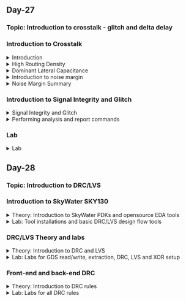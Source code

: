 ## Day-27

### Topic: Introduction to crosstalk - glitch and delta delay

### Introduction to Crosstalk
<details>
  <summary>Introduction</summary>
  
### Introduction to crosstalk
  
**What happens when we go through a chip design cycle?**

* When we go through a design, there are three things that we try to achieve on a chip.
  + Power: focusing on the lowest power consumption.
  + Performance: focusing on the performance, process and speed of the device.
  + Area: preferable a smaller device

### What will be covered?
  
* Reasons for crosstalk
* Introduction to noise margin
* Crosstalk glitch example
* Factors affecting glitch height
* AC noise margin
* Timing window concepts
* Impact of crosstalk on setup and hold timing
* Techniques to reduce crosstalk
* Power supply noise
  
  
</details>


<details>
  <summary>High Routing Density</summary>
  
### Crosstalk Noise Reasons and Definition
  
**High routing density and large number of standard cells**
  
* 0.25 um and 0.1 um are the channel/gate length.

* Looking through 0.25 um and above process, there are quite some spaces and routes between each other.
  
* Quick way to reduce the size of the MOSFET is to reduce the channel length. When we reduce the channel length, the overall size of the MOSFET shrinks the overall size of the combinational logic, resulting the cell inside shrinks too. That way, we achieved a smaller size of the MOSFET.
  
* If smaller size has been achieved, resulting the cells inside shrank, the complete circuit accomodates in a smaller area. Therefore, we can have multiple instances of the circuits or similar kind of circuits which are getting made to get back into the area.
  
* For example, the circuit is used for sending and receiving messages. The circuit could have just instantiated in nine times. Some section can be sending and receiving messages, another section can be sending and receiving calls, some can be processing, some can reading other applications and so on. 
  
* As we can see, before reducing the MOSFET size, we only have one or two applications running in the same area, but after reducing the size, now we have nine applications running in the same area of the chip.
  
* However, there is issue in interference when we reduce the size. Basically, referring to 0.1 um and below process in the figure below, there is some amount of interference in their functioning that is happening between the two nets/wires that is being placed very close to each other when we reduce the size. This is the major reason in crosstalk.
  
* Initially, there are 20 number of standard cells. After reducing the size, the number of standard cell has increased 9 times where the standard cell has to be connected to each other and as a result of that, the number of routes has increased and the routing has becomes very close to each other. 
  
* Hence, we will started to see some failures in the design, where there was some functionality failure is happening which we can called it as crosstalk.
  
*Source: the figure was taken from lecture video in udemy course (https://www.udemy.com/course/vlsi-academy-crosstalk/learn/lecture/1614424#overview)*
  
![image](https://user-images.githubusercontent.com/118953917/219541836-b80e0fa7-52ce-45a3-898b-161ecf48c703.png)

</details>

<details>
  <summary>Dominant Lateral Capacitance</summary>
  
### Crosstalk Noise Reasons and Definition
  
**Increase in number of metal layers resulting in increase in lateral capacitance**
  
* Basically, there are 2 kinds of capacitance.
  + Interlayer capacitance: capacitors that is placed between 2 consecutive different layers.
  + Lateral capacitance: capacitors that is placed between 2 wires at the same level and metal layer.
  
* The second reason of increasing the crosstalk noise is increase in the lateral capacitance because it is increasing the metal layer.

![image](https://user-images.githubusercontent.com/118953917/219543759-59aad67d-c6f8-4d67-86ee-1182b9c4804c.png)
  
**Why increasing lateral capacitance making metal layer increasing too?**
  
* Breaking into several metal layers helps in reducing the resistance where the higher the area, resulting in lower resistance. That's why we are having a wider metal layer.
  
* The overlap area between metal 1 and metal 2 as shown in the figure below, is pretty huge, that leads into an increase of lower capacitance. That's why 0.25 um and above process, we say that the interlayer capacitance was dominant. 
  
![image](https://user-images.githubusercontent.com/118953917/219565374-c89b697d-bab2-4759-a627-b5930a383fb4.png)

* As we reduced the size of the MOSFET, it will increase the number of standard cells, resulting in increasing the number of connections. So, each cell needs to be connected to its edges of the standard cells, making the connection increased. As a result, the number of routes also got increased.
  
* Since the routes are very close to each other and it is difficult to accommodate the area of the MOSFET, we reduce the widthe of the metal. However, even when we reduce the width of the metal, the demand of routes of the area is too huge. Therefore, reducing it only won't help.
  
* So, we need to do the connections in different way (i.e. referring to the figure below) which is making the signal travelling in a straight line (only travelling across metal 1) without transferring the signal to metal 3 first.  This is happened because of the limited amount of resources/routing resources available in the area. In this case, the amount of area is very compact and we need to accommodate it where we have to connect signals at any cost.
  
![image](https://user-images.githubusercontent.com/118953917/219569277-28781416-165c-4714-bc6d-c17db5d329e4.png)

* Things that have been observed:
  + The width of the metal has reduced
  + The number of metal layers have increased
  
* Referring to the figure bwlow, now the issue regarding overlapping 2 consecutive area has been solved, but now we have issue in overlapping between 2 side walls of the metal layer at the RHS of the figure. So, there is a huge overlap area between these 2 side walls and that's the reason we see lateral capacitance dominant and the biggest disadvantage we find with the lateral capacitance is that they present all the same layer.
  
* Looking through the RHS of the image below, if they are present on the same layer and the signal which is passing through the left side net will immediately being coupled to the other right side net because they're very close to each other. So, any switching activity happening between the same layer will immediately affect the whole process.
  
![image](https://user-images.githubusercontent.com/118953917/219570032-d95aae1c-0f77-487d-83da-dc47820dd052.png)

</details>

<details>
  <summary>Introduction to noise margin</summary>
  
### Crosstalk Noise Reasons and Definition
  
**Lower supply voltage leading to lesser noise margin**
  
* In a basic inverter functioning, if we provide low-level input into an inverter, we will get high-level output and vice versa.
  
* Converting the concept into a graphical method, when Vin = low, Vout = high. whereas, when Vin = high, Vout = low.
  
* The behaviour of an inverter happens when the half of the voltage (Vdd/2), we will see the behavior of switch is happening.
  
* When the input is zero, the output is VDD. Then, we move the input from zero and keep increasing the input towards VDD. As gradually we increase the input voltage, the output voltage will start to decrease. And finally, the output voltage will be completely zero.
  
![image](https://user-images.githubusercontent.com/118953917/219574459-115da6cc-ce09-4f19-8e6f-49b9d4a869c5.png)

* The area of the slope (the difference of the output the input) ideally should be infinite.

![image](https://user-images.githubusercontent.com/118953917/219575275-2612b810-8dbf-46af-b571-a1ceffc52874.png)
  
* Practically, the curve won't be as smooth as in ideally. It might have some slopes since it has some delays due to capacitances and resistances while travelling from VDD to zero voltage. However, it won't be exactly achieve zero voltage due to practical scenarios of nmos and pmos, but for sure it will be somewhere around zero. 
  
* Input low voltage (VIL): the input voltage is from zero to some particular value (VIL), as well as maximum input voltage that will be recognised as a low input logic level.
  
* Output high voltage (VOH): the output voltage is from zero to some particular value (VOH), as well as nominal voltage corresponding to a high logic state.
  
* Input high voltage (VIH): any voltage at the input level which lies above VIH and VDD, the output is expected to be low/VOL.

* Output low voltage (VOL): the output at VIH.

![image](https://user-images.githubusercontent.com/118953917/219579883-a91f6c08-72de-45c6-bbfc-483c7ff29838.png)
  
</details>

<details>
  <summary>Noise Margin Summary</summary>
  
### Noise margin summary
  
* Anything that lies between VOL and VIL will be considered as logic 0.
  
* Any voltage that lies between VIL and VIH will be considered as undefined region.
  
* Undefined region -> the logic can either moved from logic 1 to logic 0 or from the interception point of (b) to logic 0. Undefined region is a danger case.
  
* Whenever the voltage lies between VIH and VOH, it will always being treated as 1V or logic 1.
  
* Therefore, we have to ensure that the voltage didn't enter in undefined region since it cannot be identified whether the voltage might be in logic 1 or not.
  
* That is the problem when we are having a large physical distance from the main power supply to the circuit.
  
* Noise margin defines the input voltage range and the output voltage. Basically it varies the input voltage.
  --> **Noise margin**: Any voltage in between the range of VOH and VIH will be detected as logic 1. It should be put under the inputs/outputs of the circuit.

* Any voltage level in NML range will be detected as logic 0.

* Noise could be easily eliminated or can be ignored at this margin.
  
*Source: Udemy learning website*
  
![image](https://user-images.githubusercontent.com/118953917/219953157-00f6b3c5-2728-4346-8112-c546254744ca.png)  
![image](https://user-images.githubusercontent.com/118953917/219952384-7bce91e1-b507-41d1-8706-82f6d5ea487c.png)
    
* Lower Supply Voltage leading to lesser noise margin.

* When the supply voltage is reduced, the noise margin will also be reduced.

* For example, referring to the figure below, anything below 200 mV on the LHS margin will be considered as low margin while on the RHS, the noise margin will be below 100 mV.
  
![image](https://user-images.githubusercontent.com/118953917/219953486-88c0dbd4-6321-4b8c-85f9-2f88e0b85201.png)

</details> 

### Introduction to Signal Integrity and Glitch
<details>
  <summary>Signal Integrity and Glitch</summary>
  
### Signal Integrity and Crosstalk
  
* Signal Integrity and Crosstalk are the Quality checks of the clock routes.
  
* **Signal integrity**: the ability of an electrical signal to carry information reliably and resist the effects of high-frequency electromagnetic interference from nearby signals.
  
* **Crosstalk**: the undesirable electrical interaction between two or more physically adjacent nets due to capacitive cross-coupling. It is a type of noise signal that corrupts the actual signal while transmission through the communication medium.
  
**Aggressor and Victim Nets**
  
* A net that receives undesirable cross-coupling effects from a nearby net is called a victim net.
  
* A net that causes these effects in a victim net is called an aggressor net.
  
### Crosstalk-Glitch
  
* When one net is switching, and another net is constant then switching signal may cause spikes on other net because of which coupling capacitance (Cc) occurs between two nets, this is called as crosstalk noise.
  
* Types of Glitches --> Rise, Fall, Overshoot, Undershoot
  
![image](https://user-images.githubusercontent.com/118953917/220038938-9c354627-8e3e-454a-8ee6-e855a5eaf6da.png)
  
</details>

<details>
  <summary>Performing analysis and report commands</summary>

### Performing Crosstalk Delay Analysis
  
* Enable PrimeTime SI --> ```set_app_varsi_enable_analysistrue```
  
* Back-annotate the design with cross-coupling capacitance information in a SPEF or GPD file --> ```read_parasitics-keep_capacitive_couplingfile_name.spf```

### Using check_timing
  
> Types to check specific to crosstalk analysis
```
no_driving_cell
ideal_clocks
partial_input_delay
unexpandable_clocks
```
  
### Timing reports
  
```
report_timing
-crosstalk_delta
report_si_bottleneck
report_delay_calculation –crosstalk
report_si_double_switching
report_noise
report_timing -transition_time-crosstalk_delta \ -input_pins-significant_digits 4   (Viewing the Crosstalk Analysis Report)
```
  
### Bottleneck Reports
  
```
report_si_bottleneck
report_bottleneck
delta_delay
delta_delay_ratio
total_victim_delay_bump
delay_bump_per_aggressor
  
report_si_bottleneck-cost_typedelta_delay\-slack_lesser_than 2.0    (To get a list of all the victim nets with a delay violation or within 2.0 time units of a violation, listed in order of delta delay)

report_delay_calculation –crosstalk
size_cell
set_coupling_separation
-include_clock_nets
minimum_active_aggressor

report_si_bottleneck-cost_type delta_delay \ -minimum_active_aggressors 3   (bottleneck command reports nets where three or more active aggressors are affecting the net)
```
  
### Crosstalk Net Delay Calculation
  
```
report_delay_calculation-crosstalk \ -from [get_pinsg1/Z] -to [get_pins g2/A]
```
  
### Reporting Crosstalk Settings
  
> To check crosstalk settings
```
report_si_delay_analysis
report_si_noise_analysis
report_si_aggressor_exclusion
```
  
</details>

### Lab
<details>
  <summary>Lab</summary>
  
### Lab
  
> In icc2_shell
```
source /nfs/png/disks/png_mip_gen6p9ddr_0032/nazahah/lab/d20/files2/top.tcl
update_timing
write_parasitics -format spef -output vsdbabysoc_spef
```
  
![image](https://user-images.githubusercontent.com/118953917/220655729-977b5f00-e99e-4400-9bba-8d60e4851ac5.png)
  
```
gzip -d /nfs/png/disks/png_mip_gen6p9ddr_0032/nazahah/lab/d20/shell/write_data_dir/vsdbabysoc/vsdbabysoc.pt.v.gz
cp /nfs/png/disks/png_mip_gen6p9ddr_0032/nazahah/lab/d20/shell/write_data_dir/vsdbabysoc/vsdbabysoc.pt.v /nfs/png/disks/png_mip_gen6p9ddr_0032/nazahah/lab/d20/files2/
```
  
> In pt_shell
```
set target_library "/nfs/png/disks/png_mip_gen6p9ddr_0032/nazahah/lab/d20/files2/avsddac.db /nfs/png/disks/png_mip_gen6p9ddr_0032/nazahah/lab/d20/files2/avsdpll.db /nfs/png/disks/png_mip_gen6p9ddr_0032/nazahah/lab/d20/files2/sky130_fd_sc_hd__tt_025C_1v80.db"
set link_library [list /nfs/png/disks/png_mip_gen6p9ddr_0032/nazahah/lab/d20/files2/avsddac.db /nfs/png/disks/png_mip_gen6p9ddr_0032/nazahah/lab/d20/files2/avsdpll.db /nfs/png/disks/png_mip_gen6p9ddr_0032/nazahah/lab/d20/files2/sky130_fd_sc_hd__tt_025C_1v80.db]
read_verilog /nfs/png/disks/png_mip_gen6p9ddr_0032/nazahah/lab/d20/files2/vsdbabysoc.pt.v
link_design
current_design
```
  
![image](https://user-images.githubusercontent.com/118953917/220685160-8786848f-2343-4df4-9be1-1fcd8b5c8c47.png)
  
```
read_sdc /nfs/png/disks/png_mip_gen6p9ddr_0032/nazahah/lab/d20/files2/func1.sdc
set_app_var si_enable_analysis true
read_parasitics -keep_capacitive_coupling /nfs/png/disks/png_mip_gen6p9ddr_0032/nazahah/lab/d20/files2/vsdbabysoc_spef.temp1_25.spef
```
  
![image](https://user-images.githubusercontent.com/118953917/221361164-8254d2a7-3500-4b58-81cf-e53d3ac7121c.png)

```
check_timing
```
  
![image](https://user-images.githubusercontent.com/118953917/221361327-bc2f7e6d-18dc-4ef7-9ae9-5ec08c886360.png)

```
report_si_bottleneck              (Report of the nets that have the largest crosstalk effects)
report_bottleneck                 (Report of multiple min/max delay violation)
report_si_delay_analysis
report_si_aggressor_exclusion
report_si_noise_analysis
```
  
![image](https://user-images.githubusercontent.com/118953917/221361846-fb1eb9b4-a7fb-48e2-b102-aedad84a753f.png)
![image](https://user-images.githubusercontent.com/118953917/221361902-76fd9833-8b53-40a4-910b-0114168c59f4.png)
 
</details>

## Day-28

### Topic: Introduction to DRC/LVS 

### Introduction to SkyWater SKY130
<details>
  <summary>Theory: Introduction to SkyWater PDKs and opensource EDA tools</summary>
  
### Introduction to Skywater PDK
  
* SkyWater Open Source PDK is a joint project between Google and SkyWater Technology Foundry, where it provides a fully open source Process Design Kit (PDK), and its related resources.
  
* SkyWater open PDK public repository contains:
  + Documentation: https://skywater-pdk.readthedocs.io/en/main/
  + PDK Library and files: https://github.com/google/skywater-pdk
  + Community: https://invite.skywater.tools/
  
![image](https://user-images.githubusercontent.com/118953917/220237707-8bafcbff-c95a-456b-9fd4-7e666c1b034c.png)

* "130" in SKY130 stands for the feature size, which is the length of smallest transistor that can be manufactured in the process.
  
### Open-Source EDA Tools
  
* Open_PDKs is a Makefile based installer that takes files from the SkyWater PDKs and reformats them for a number of open source EDA tools.
  
* Tools that is supported by open_pdks:
  1. Magic
  2. Klayout
  3. Openlane
  4. Xschem
  5. Netgen
  6. Ngspice
  7. IVerilog
  8. qflow
  9. IRSIM
  10. xcircuit
  
* The libraries supported by open_pdks are:
  1. Digital standard cells i.e. sky130_fd_sc_hd
  2. Primitive devices/analog i.e. sky130_fd_pr
  3. I/O cells i.e. sky130_fd_io
  4. 3rd party libraries i.e. sky130_ml_xx_hd
  
* Open_PDKs uses a common installed file system structure, where SkyWater PDKs are under ```/usr/share/pdk/sky130A/``` directory.
  
* There are 2 subdirectories under the main SKY130 PDK's directory.
  + ```libs.tech```
  + ```libs.ref```
  
* ```libs.tech``` --> containing all subdirectories for the open source tool setup.
  
* ```libs.ref``` --> containing the reference libraries in various formats.
  
* ```project_root/``` --> project directory that is containing subdirectories for each tool or flow needed.
  
### Physical Verification and Design Flow
  
* Physical verification is perfomed to check whether we have a mask layout that matches what we think the circuit should be.
  
* There are 2 major steps in physical verification.
  + **Design Rule Checking (DRC)** --> to ensure that the layout matches all the rules provided by the foundy for the specific process.
  + **Layout Vs. Schematic (LVS)** --> to ensure that the layout netlist matches the schematic netlist.
 
</details>

<details>
  <summary>Lab: Tool installations and basic DRC/LVS design flow tools</summary>
  
### Opensource EDA Tools: Check Tool Installations
  
**Magic**
  
* Command ```magic``` in the command prompt to invoke magic interface. 
  
* A layout window and a console window that is used to run commands for layout and actions will be popped out.
  
* Tcl interpreter can be invoked in the terminal instead of seperate console window by using the option ```magic -noconsole```.
  
* Magic can also be run without graphics layout window using the option ```magic -dnull - noconsole```, and should be called as such when running from a script. 
  
* Command ```magic -dnull -noconsole filename.tcl``` is used to run magic in batch mode.
  
**Netgen**
  
* Command ```netgen``` in the terminal to invoke Netgen. It is completely command driven and has no graphics interface. The console window is a stock tcl interpreter as in Magic.
  
* Tcl interpreter can be invoked in the terminal instead of seperate console window by using the option ```netgen -noconsole```.
  
* Command ```netgen -batch source filename.tcl``` is used to run Netgen in batch mode.
  
* Netgen provides GUI window written in python that can be accessed using ```usr/local/lib/netgen/pyhton/lvs_manager.py```, though this interface hides many useful options that cannot be accessed with just this window itself.
  
**Xschem**
  
* Command ```xschem``` in the terminal to invoke Xschem. This should bring up a schematics window.
  
* Xschem has no seperate console window and uses native command line terminal for tcl commands, unlike Netgen and Magic.
  
* Command ```xschem --tcl filename.tcl -q``` is used to run Xschem in batch mode.
  
**Ngspice**
  
* Command ```ngspice``` in the terminal to invoke Ngspice in Linux.
  
* Ngspice has its own prompt and runs its own set of interpreter commands that aren't based on tcl. 
  
* Command ```ngspice -b``` is used to run Ngspice in batch mode.
  
### Creating Sky130 Device Layout In Magic
  
```
cd /home/nur.nazahah.mohd.amri/Desktop
mkdir inverter
cd inverter
mkdir xschem
mkdir mag
mkdir netgen
```
  
![image](https://user-images.githubusercontent.com/118953917/220499836-65254833-457d-4234-b894-340f8013d663.png)
  
```
cd xschem
ln -s /usr/share/pdk/sky130A/libs.tech/xschem/xschemrc
ln -s ln -s /usr/share/pdk/sky130A/libs.tech/ngspice/spinit .spiceinit
cd ../mag/
ln -s /usr/share/pdk/sky130A/libs.tech/magic/sky130A.magicrc .magicrc
cd ../netgen/
ln -s /usr/share/pdk/sky130A/libs.tech/netgen/sky130A_setup.tcl setup.tcl
```
  
**xscheme**

```
cd inverter/xschem/
xschem
```
  
![image](https://user-images.githubusercontent.com/118953917/220499889-19c52a2e-16d2-4bc5-9be5-a3c9e8f272e5.png)

* This brings up a display for xschem with a lot of example schematics, SKY130 devices are shown in xschem as below.
  
*Note: Examples can be accessed by clicking the relevant rectangle and pressing the "E" key on the keyboard. We can return to the menu by pressing "CTRL+E". The "F" key resizes the schematic to fit the window.*
  
![image](https://user-images.githubusercontent.com/118953917/220499949-67b0a991-0082-4f97-bf3e-77e2a148c0e2.png)
  
**magic**

```
cd ../mag/
magic
magic -d XR     (To invoke a cairo graphics package that uses 3D acceleration to get better rendering than the default graphics)
magic -d -OGL   (An OpenGL based graphics package)
```
  
* This brings up 2 magic windows, with the layout window displaying "Technology: sky130A", along with many colors and icons displaying the available layers in this technology, as shown below.
  
![image](https://user-images.githubusercontent.com/118953917/220500607-d3316a91-8339-4df7-9475-3768d9f360cf.png)
  
* Useful Magic Shortcuts:
  + Left and right mouse buttons --> to adjust the cursor box
  + Shift+Z --> to zoom out
  + Middle mouse button/P --> to select a layer (also known as painting)
  + Key E --> to erase whatever is present in the cursor box (can also be done by clicking the middle mouse button on an empty part of the layout)
  + Key V --> to view the entire layout
  + CTRL+P --> opens up the parameter options for the selected device
  + S key --> to select layers
  + Typing "what" command in the magic console --> gives information on the selected layer
  + ";" key --> to type commands in the magic console without moving between windows, until the Enter key is pressed
  + I key --> to select a device
  + M key --> to move the selected device

* To edit Devices drop down buttons: Click on Devices 1 -> nmos (MOSFET)
  
* Select nmos (MOSFET) under "Devices 1" and set the width to 2 um, length to 0.5 um and fingers to 3.
  
![image](https://user-images.githubusercontent.com/118953917/220506020-3aa752a5-9940-49a8-adad-a79f115b651c.png)
  
![image](https://user-images.githubusercontent.com/118953917/220509577-9870bcde-5ec6-4b83-9f44-74a042da6952.png)

* Changing the device type to sky130_fd_pr__nfet_g5v0d10v5
  
![image](https://user-images.githubusercontent.com/118953917/220510768-6080b79d-b78e-49ac-a7ed-1a9c9aaaec1b.png)

### Creating Simple Schematic In Xschem
  
```
cd ../xschem/
xschem
```
  
* Press "Insert" key to pop out Choose symbol window. Select the SkyWater library directory path to access SkyWater components and choose the fd_pr library. To create an inverter, a basic nfet and pfet are needed. Therefore, select nfet and pfet device from the insert window and place it anywhere in the schematic.
  
![image](https://user-images.githubusercontent.com/118953917/220518340-6c1f52c3-21a1-4bf7-8043-3f5bbba34cb4.png)
  
* As pins are not PDK specific, they can be found under the xschem library in the insert window. These are named as ipin.sym, opin.sym and iopin.sym. 
  
* Place the pins and use M key to move the components around on the schematic window. Use C key to copy the components and Del key to erase components. Make use of W key to insert wires between components and make connections. 
  
* Rename each pin to something sensible using the Q key to bring up the parameter window.
  
* Select the components by clicking on them and click Q key to bring up the parameter windows to configure the properties of the devices. 
  
* For **nfet**, change the length to 0.18 as the default value of 0.15 is restricted to sram devices only. Set the number of fingers to 3, and the width of each finger to 1.5. 
  
* Since we have 3 fingers now, the total width in the parameter window must be set to 3 times of the finger width, which is 4.5. 
  
* Similarly, for **pfet**, adjust the parameters to 3 fingers, width of 1 per finger, and a length of 0.18. We must specify the body to be connected to the Vdd pin as it is a 3 pin pfet.
  
![image](https://user-images.githubusercontent.com/118953917/220823402-5d940050-8723-4ffc-9ddb-5fe593bc2b9c.png)
  
* Save the design by clicking tab File --> save as --> inverter.sch
  
### Creating Symbol And Exporting Schematic In Xschem
  
* To functionally validate the schematic, testbench that is separated from the schematic must be created. 
  
 * Firstly, create a symbol for the schematic as the schematic will appear as a symbol in the testbench. To do this, click on the Symbol menu and select "Make symbol from schematic". Then, create a testbench schematic using new schematic option and insert the generated symbol from the local directory using the Insert key.
  
* Select new schematic in File tab and choose inverter.sch under home directory and paste it on the schematic window.
  
* The testbench will be very simple where we will generate a ramp input and observe the output response after connecting the power supplies. To do this, insert 2 voltage sources from the default xschem library, one for the input and one for the supply. Connect these and add a GND node to the supply connections. Create "ipins" and "opins" for the input and output signals to observe in Ngspice. 
  
* Supply voltage is set to 1.8 V. For the input voltage, we must set the supply to a piece-wise linear function to get ramp. PWL function has voltage and time values stated that the supply will start at 0v, then start to ramp up from 20 ns till it reaches its final value at 900 ns of 1.8 V. 
  
* Next, place two more statements for ngspice, but as these aren't specific to any component, they must be placed in text boxes. To place a text box, select the code_shown.sym component under the xschem library.
  
* The first text box will specify the location of the device models used in the device schematic, where it is using a .lib statement that selects a top level file that tells ngspice where to find all the models and also specifying a simulation corner for all the models. The first block specifying the typical corner with ```value = ".lib /usr/share/pdk/sky130A/libs.tech/ngspice/sky130.lib.spice tt"```. 
  
* For the second block, it specifies;
```
value = ".control
tran 1n 1u
plot V(in) V(out)
.endc"
```
  
* This will tell ngspice to run a transient simulation for 1 ns and monitor voltages for the in and out pins. Therefore, a complete testbench schematic is shown as below, and save this as inverter_tb.sch
  
![image](https://user-images.githubusercontent.com/118953917/220539048-6f9c5a5c-10f7-45e0-be88-52af87624eb3.png)

* To generate the netlist, click on the Netlist button, then simulate it in Ngspice by clicking the Simulate button. 
  
* The waveform confirms that the schematic behaves as an inverter as shown below.
  
![image](https://user-images.githubusercontent.com/118953917/220541463-5897304d-d91e-4325-99ae-97bd59da2003.png)

* After verified the schematic, create a layout for it. To do this, go back to the inverter schematic. 
  
* Firstly, click on the Simulation menu and select "LVS netlist: Top Lvel is a .subckt" option. 
  
* Wait a few seconds and go back to the Simulation menu to check whether a tick mark appears beside the aforementioned option. This verifies if we have properly defined a sub circuit for creating a layout cell with pins in the layout. 
  
* Finally, generate a netlist for the schematic by clicking the Netlist button and exit Xschem.
  
### Importing Schematic To Layout And Inverter Layout Steps
  
```
cd ../mag/
magic -d XR
```  
  
* Import the schematic to the layout in Magic by running the magic, then click on File -> Import SPICE and then select the inverter.spice file from the xschem directory. If done correctly, the following layout has been opened up in magic.
  
![image](https://user-images.githubusercontent.com/118953917/220548501-d5759edd-b58c-4149-8490-f560e0906740.png)
![image](https://user-images.githubusercontent.com/118953917/220548959-0d23c844-8ca0-4112-a574-6a7e900f7516.png)

* Referring to the layout generated above, the schematic import does not know how to do analog placing and routing as it is very complicated. Therefore, We must place them in the best positions and wire them up manually. 
  
* Firstly, place the pfet device above the nfet and adjust the placement of the input, output and supply pins. Refer below figure.
  
![image](https://user-images.githubusercontent.com/118953917/220553775-6486d0f0-3144-48c1-815f-cae9f2dfb513.png)

* Next, set some parameters that are only adjustable in the layout which will make it more convenient to wire the whole layout up. 
  
* To pop out the parameter editing section, use S key and press I key to select the object, then use CTRL+P to open up the parameter options for the selected device.
  
* Set the "Top guard ring via coverage" to 100. This will put a local interconnect to metal1 via ta the top of the guard ring. Next, for "Source via coverage", put +40 and for "Drain via coverage", put -40. This will split the source drain contacts, making it easy to connect them with a wire. 
  
* For nfet, set the "Bottom guard ring via coverage" to 100, while the source and drain via coverages are set to +40 and -40, respectively, like the pfet.
  
* Start to paint the wires using metal1 layers by connecting the source of the pfet to Vdd and source of the nfet to Vss. Next, connect the drains of both mosfets to the output. Finally, connect the input to all the poly contacts of the gate. 
  
![image](https://user-images.githubusercontent.com/118953917/220818486-c900a932-d619-4b98-a12a-334083f115b4.png)
  
* Save the file and select the autowrite option. 
  
* Run the following commands in the magic console.
  
```
extract do local    (Ensuring that magic writes all results to the local directory)
extract all         (Performing the actual extraction)
ext2spice lvs       (Simulating and setting up the netlist to hierarchical spice output in ngspice format with no parasitic components)
ext2spice           (Generating the spice netlist)
```
  
![image](https://user-images.githubusercontent.com/118953917/220818458-c1c66460-eeb1-4730-8c2b-a3ac764171a0.png)
  
```
rm *.ext                                          (Clear any unwanted files -> .ext files are just intermediate results from the extraction)
/usr/share/pdk/bin/cleanup_unref.py -remove .     (Clean up extra .mag files -> files containing paramaterised cells that were created and saved but not used in the design)
netgen -batch lvs "../mag/inverter.spice inverter" "../xschem/inverter.spice inverter"    (Run LVS by entering the netgen subdirectory)
```
  
* Remember to always use the layout netlist first and schematic netlist second in the netgen command as in side by side, resulting the layout is on the left and the schematic is on the right. 
  
* Each netlist is represented by a pair of keywords in quotes, where the first is the location of the netlist file and the second is the name of the subcircuit to compare. 
  
* As we can see from the result below, there was an issue in the wiring and the netlists do not match. This is due to wiring errors in the layout.
  
![image](https://user-images.githubusercontent.com/118953917/220819365-90a4363d-2c28-4b7c-87a8-a38dc16681f8.png)
  
**Debugging errors in netlist, rerun and save layout**
  
```
extract do local
extract all
ext2spice lvs
ext2spice cthresh 0     (Tells magic to add all the parasitic capacitances to the spice netlist)
ext2spice
```

* Referring to the netlist file below, there are multiple lines beginning with C, which detail the parasitic capacitances.
  
```
vim inverter.spice 
```
  
![image](https://user-images.githubusercontent.com/118953917/220836829-6b35e6a9-19a8-41f0-b85a-1eba2ef39a99.png)

```
cp ../xschem/inverter_tb.spice .
vim inverter_tb.spice
```
  
* Modify the test bench netlist file.
  
![image](https://user-images.githubusercontent.com/118953917/220838344-940395c3-c800-4330-a236-78ee3ecc8be6.png)

```
/usr/share/pdk/bin/cleanup_unref.py -remove .
cp ../xschem/.spiceinit .
ngspice inverter_tb.spice
```
  
* The result is almost the same as in previous simulation in xschem.
  
![image](https://user-images.githubusercontent.com/118953917/220866522-c7d71cdd-8749-42a9-99f4-a9ccf70c3989.png)
  
</details>


### DRC/LVS Theory and labs
<details>
  <summary>Theory: Introduction to DRC and LVS</summary>
  
### Fundamentals of Physical Verification
  
* As chip gets denser, the scale of physical verification increases. 
  
* Chip designs can be hierarchical, while physical verification cannot. 
  
* Two primary aspects of physical verification are: 
  1. Design Rule Checks (DRC) --> Ensures that the design layout meets all the silicon foundry rules for mask making.
  2. Layout vs Schematic (LVS) --> Ensures that the design layout electrically matches the design, as implemented in schematic form or any form that electrically describes the design specifications. 
  
* Since the chips are designed from a single source (RTL design), the LVS is now checking the design through different flows where:
  1. Starting at the RTL source and working forwards.
  2. Starting at the finished layout and working backwards. This way the tools used cross check each other.
  
![image](https://user-images.githubusercontent.com/118953917/220867039-df1f63fd-aabb-4a69-81c8-9f93353faa72.png)

* Basically, physical verification must check if any manual intervention has broken something. 
  
* However, for errors, it is looking for how the tool got it wrong and how we can modify the setups to overcome the problem. 
  
* Increasing the number of tools used, increases the robustness of the physical verification process.
  
### Understanding GDS Format
  
* For some form of standardisation to describe integrated circuits, a standard file format is needed. 
  
* Some common file formats are:
  + Caltech Intermediate form (.cif)
  + GDSII stream format
  + Open Artwork System Interchange Standard (OASIS)
  
* GDSII format is an industry standard accross foundries for representing IC layouts. 
  
### Extraction Commands, Styles and Options In Magic

* Extraction process: The layout tool needs to generate a netlist independently by looking at the other than the mask geometry of the layout. 
  
* Extraction in Magic has two stage process, wherein magic generates an intermediate netlist format called the .ext, after it is converted to the required netlist format like spice.

![image](https://user-images.githubusercontent.com/118953917/220926384-dfe4bbcb-815d-40e0-9bb6-c2358abaeedb.png)

* All devices, instances, connections between cells, subcells, nets, as well as parasitics are present in the netlist. 
  
* The netlist can be fed into a simulator such as Ngspice, along with a schematic captured netlist to compare the results of the two.
  
* Eventhough magic can create a netlist for simulation, the tool don't know on how to actually simulate the netlist. 
  
* Thus, to simulate a netlist from a layout, we must provide all the missing information including the testbench netlist, along with the necessary stimuli for simulation. 
  
* As the layout editor knows nothing about the actual device models, we need to use include statements to add all device models used in the layout. 
  
* Subcircuit netlist is the generated netlist from the layout editor and must be included as well. 
  
* Finally, an analysis control block is needed to tell the simulator what kind of simulation to run as well as its simulation parameters.
  
* There are three extraction styles available in magic: 
  1. ngspice()
  2. ngspice(orig) 
  3. ngspice(si)
  
* Those styles can be selected using the commands below.
  
```
extract style ngspice()
extract style ngspice(orig)
extract style ngspice(si)
```
  
* Some extraction options in magic are as follows.
  
```
ext2spice lvs
ext2spice cthresh value
ext2spice scale on|off
ext2spice hierarchy on|off
ext2spice subcircuit top on|off
ext2spice global on|off
ext2spicemerge on|off
```
  
*Note: Magic also stores layer heights/thicknesses, and a three dimensional view of the layout can be rendered by magic's 3D engine using the menu button Option -> 3D Display.* 
  
### GDS Reading and Writing in Magic
  
* GDS files can be accessed in Magic with the ```gds``` command. 
  
* To read a GDS file in magic, use ```gds read file_name```. 
  
* Some important read options for gds files in magic are listed below.
  
```
gds readonly true|false  (Allows ceratin cells to be read-only, preventing magic from changing their gds descriptions in the final output gds file)
gds flatglob expression  (Flattens cells in question to be merged up into the hierarchy above them, preventing unnecessary hierarchy in the layout)
gds flatten true
gds noduplicates true    (Tells magic to ignore cell definitions in gds files that it already has in memory)
```
  
* GDS files can be written in magic using the command ```gds write file_name```, and some of its options are listed below.
  
```
gds library true      (Used to create gds library files with subcells with no concept of a top level layout)
gds addendum true     (Ignores read-only cell definitions when it generates an output)
gds merge true|false  (Turns rectangles and triangles present in the design into merged polygons for easier viewing)
```

### DRC Rules in Magic
  
* Magic implements an interactive DRC, wherein it shows DRC errors when we make them. 
  
* As this process is computationally expensive, magic uses 3 styles for running DRC, namely:
  1. drc(full) - complete checks (slow)
  2. drc(fast) - typical checks (fast)
  3. drc(routing) - metal checks (fastest)
  
### LVS Setup for Netgen
  
* Netgen is a tool used for running LVS checks. It knows nothing about layouts, and only knows about netlists and how to read and compare them.
  
* Netgen does not need to know anything about any components in the design, it juts needs to know wheter they match in the layout and schematic.
  
* LVS technology setup file tells the LVS tool what all the device names are, how they should or shouldn't be combined in series and parallel, whether any pins on the device are permutable (interchangeable), which properties are interesting to compare between netlists, which properties should be ignored, and whether any device must be ignored.
  
### XOR Verification
  
* This is a physical verification method used to compare 2 layouts. Here, an XOR operation is applied on the masks of the two layouts where both the masks either have nothing or share the same geometry, we see nothing, and only where one mask has something and the other mask has nothing, or vice versa, do we see something. This is useful in mask revisions.
  
* To run an XOR operation in Magic, we can use the following commands.
  
```
load layout1_name
flatten destination_name
load layout2_name
xor destination_name
```
  
</details>

<details>
  <summary>Lab: Labs for GDS read/write, extraction, DRC, LVS and XOR setup</summary>
  
### GDS Read
  
```
cd /home/nur.nazahah.mohd.amri/Desktop
mkdir lab2
cd lab2
mkdir mag
cd mag
cp /usr/share/pdk/sky130A/libs.tech/magic/sky130A.magicrc ./.magicrc
magic -d XR &
```
  
> In tkcon (Magic console)
```
cif listall istyle    (To view the possible styles)
cif list istyle       (To see the current style)
cif istyle xxx
gds read /usr/share/pdk/sky130A/libs.ref/sky130_fd_sc_hd/gds/sky130_fd_sc_hd.gds      (Read the GDS files from the PDK)
cellname top          (To see the available top level cells)
```
  
![image](https://user-images.githubusercontent.com/118953917/220935614-fc72ebd7-659d-4628-a898-d05da6d441a0.png)
  
* Since it is a library, the console lists all the subcells.
  
* The same thing can be accessed with the menu button Options -> Cell Manager -> sky130_fd_sc_hd__and2_1. We shall load a simple and2_1 cell as shown below.

![image](https://user-images.githubusercontent.com/118953917/220935709-3a014798-5960-41f6-81b2-7c7750fad832.png)

> In magic console
```
gds read /usr/share/pdk/sky130A/libs.ref/sky130_fd_sc_hd/gds/sky130_fd_sc_hd.gds
cif istyle()
```
  
* Referring to the below figure, the labels in the layout view are marked yellow, which means they are treated as regular text. 
  
```
cif istyle sky130(vendor)       (Change style)
gds read /usr/share/pdk/sky130A/libs.ref/sky130_fd_sc_hd/gds/sky130_fd_sc_hd.gds
```
  
* The current and2_1 layout will automatically be overwritten. 
  
* Here, the labels are colored blue, which means they are treated as ports. This shows that when dealing with vendor files, it is wise to use the vendor style.
  
![image](https://user-images.githubusercontent.com/118953917/220938107-ac0a9ccd-7acf-4798-b3e8-229311110327.png)
  
> In magic console
```
gds noduplicates true   (If don't want to automatically overwrite existing cells when reading from gds)
gds read /usr/share/pdk/sky130A/libs.ref/sky130_fd_sc_hd/gds/sky130_fd_sc_hd.gds
```

![image](https://user-images.githubusercontent.com/118953917/220940204-9633aa96-edf5-47ae-a4b6-ee978bec1b69.png)

### Ports
  
> In magic console
```
port index    (To inquire ports on a layout)
port first    (To find the index of the first port)
port 1 name
port 1 class
port 1 use
```
  
* Select a port and command as above. Note that we can only select one port at a time for this method.
  
![image](https://user-images.githubusercontent.com/118953917/220942541-c31db8e6-89cf-4a08-9c3e-d78a38dd6b1d.png)

```
ls /usr/share/pdk/sky130A/libs.ref/sky130_fd_sc_hd/
cd /usr/share/pdk/sky130A/libs.ref/sky130_fd_sc_hd/spice/
gvim sky130_fd_sc_hd.spice
```
  
![image](https://user-images.githubusercontent.com/118953917/220945910-98d17bf4-a64e-4123-ab2b-749c3320b5e6.png)
  
![image](https://user-images.githubusercontent.com/118953917/220945712-ebf92bca-28ab-403b-8cbe-afa62467bd8d.png)

* While the cell definition shows the first port to be port A, the gds read of the file in magic shows the first port as VPWR. 
  
* The port order mentioned in the definition came from the vendor and should be considered correct. However, port numbering is considered metadata and is not included in gds file. 
  
* One way to add metadata to the gds file opened in magic is to read its corresponding lef file. 
  
```
lef read /usr/share/pdk/sky130A/libs.ref/sky130_fd_sc_hd/lef/sky130_fd_sc_hd.lef    (To read the lef file)
port 1 name
port 1 class
port 1 use
```
  
* Here, the port order is not updated where the lef files do not contain port order metadata. However, port class and use information was imported. Unfortunately, port order is only captured in the spice files from a vendor, but magic has no spice read command as these files provide no layout information.
  
![image](https://user-images.githubusercontent.com/118953917/220948801-190f8292-7e85-499e-820e-f4cdae2b1aec.png)
  
```
readspice /usr/share/pdk/sky130A/libs.ref/sky130_fd_sc_hd/spice/sky130_fd_sc_hd.spice   (To read port order from spice files - use custom .tcl script and call it in the magic console) 
port 1 name
port 1 class
port 1 use
```
  
* Load the cell layout again from the Cell Manager and inquire the same port 1 information to check.
  
* The port is already updated and the information has updated.
  
![image](https://user-images.githubusercontent.com/118953917/220952878-3f48d16d-368a-4778-88dc-33a5e4b2ba20.png)

### Abstract Views
  
* For abstraction, we cannot start with a cell in memory. Hence, we need to open a fresh Magic session and read the lef library and load the same and2_1 cell from the Cell Manager.
  
```
lef read /usr/share/pdk/sky130A/libs.ref/sky130_fd_sc_hd/lef/sky130_fd_sc_hd.lef
```
  
* If we check port information, we can see that port order metadata isn't present in the lef files.
  
![image](https://user-images.githubusercontent.com/118953917/220956130-8c847796-afb7-40b2-9d6e-f5eaac5bfd97.png)

* Select one port and perform below command.
  
```
port first
port 1 name
port 2 name
port 3 name
port 1 use
port 1 class
port 4 name
```
  
* Port order metadata isn't present in the lef files.
  
![image](https://user-images.githubusercontent.com/118953917/220958273-82f1f7bd-ea60-44ba-bd98-2c1ed6365209.png)

* Run the readspice script as before and load the cell again.
  
```
readspice /usr/share/pdk/sky130A/libs.ref/sky130_fd_sc_hd/spice/sky130_fd_sc_hd.spice   --> load from cell manager
load test
getcell sky130_fd_sc_hd__and2_1
```

* Note: after load cell, make an empty box in empty space in magic. Then, command getcell.
  
![image](https://user-images.githubusercontent.com/118953917/221087159-f0b22c55-70b1-4b17-b769-624595503e4d.png)
  
* Click an empty space outside the cell, select the cell and command as below.
  
```
gds write test      (To write lef file to gds file)
quit
```
 
![image](https://user-images.githubusercontent.com/118953917/221087135-119a66cb-2605-4800-83e1-826163867001.png)

* Reinvoke magic and command as below.
  
```
gds read test     (To read gds file)
save test
quit
```

![image](https://user-images.githubusercontent.com/118953917/221088032-f1780516-1a96-4fa6-8337-487913a40e9c.png)
  
```
load test
path                (Viewing standard cell contents from the library path)
gds write test
```
  
![image](https://user-images.githubusercontent.com/118953917/221089189-239a4430-ffd3-46f8-8943-4020f283f396.png)

* Select the cell, hit the ">" key and perform command as below.
  
```
property
```
  
![image](https://user-images.githubusercontent.com/118953917/221089800-3452c845-5539-4ace-86bd-dd632789b41c.png)
  
* Highlight the cell by using key i and select the desired cell. Then, press ">" key and press scroller of the mouse to paint the selected layer using locali. 

```
cellname writeable sky130_fd_sc_hd__and2_1 true
gds write test
quit
```
  
![image](https://user-images.githubusercontent.com/118953917/221118636-c88e4b74-43ce-44ae-a20a-d15ecaa7357d.png)

```
gds read test
quit
```
```
gds readonly true
gds rescale false
gds read /usr/share/pdk/sky130A/libs.ref/sky130_fd_sc_hd/gds/sky130_fd_sc_hd.gds
load sky130_fd_sc_hd__and2_1
property
```
  
![image](https://user-images.githubusercontent.com/118953917/221120672-80959213-dca1-4979-9c22-d029bbb8dc65.png)
![image](https://user-images.githubusercontent.com/118953917/221122008-e5a32ddd-2457-4a9e-8a65-429e45aa40b2.png)

### GDS Reading Option In Magic
  
```
load sky130_fd_sc_hd__and2_1
extract all
ext2spice lvs
ext2spice
```
  
![image](https://user-images.githubusercontent.com/118953917/221124067-48afe37e-e238-425d-a6e2-905378a68710.png)

```
cd /home/nur.nazahah.mohd.amri/Desktop/lab2/mag
gvim sky130_fd_sc_hd__and2_1.spice
```
  
![image](https://user-images.githubusercontent.com/118953917/221125269-b8cc7f78-c82c-4b50-a749-e73e8b982d8c.png)

```
ext2spice cthresh 0     (Include the parasitic capacitances)
ext2spice
```
  
![image](https://user-images.githubusercontent.com/118953917/221126118-63ab8d90-3859-4bdc-9344-d4e879f5441b.png)

```
cd /home/nur.nazahah.mohd.amri/Desktop/lab2/mag
gvim sky130_fd_sc_hd__and2_1.spice
```
  
* Generated netlist containing lines starting with C to denote the parasitic capacitances as shown below.
  
![image](https://user-images.githubusercontent.com/118953917/221126438-0c103791-5d49-4eab-a618-2683e32eca59.png)

```
ext2spice cthresh 0.01
ext2spice
```
  
![image](https://user-images.githubusercontent.com/118953917/221127906-d80cd9b2-8932-4664-b920-066ef3940ad2.png)
  
```
cd /home/nur.nazahah.mohd.amri/Desktop/lab2/mag
gvim sky130_fd_sc_hd__and2_1.spice
```

![image](https://user-images.githubusercontent.com/118953917/221128105-c954f806-c614-4b41-8cb0-6d26e39e87cd.png)

* Running a full R-C extraction
  
```
ext2sim labels on
ext2sim
extresist tolerance 10
extresist                 (Must select cell first before run the command)
```
  
* This shows the number of resistor nets found usable, and creates a .res.ext file which holds information to modify the existing .ext file for R parasitics.
  
![image](https://user-images.githubusercontent.com/118953917/221130496-2e90681f-c35b-4516-b5a7-54a87bbb8070.png)
  
```
ext2spice lvs
ext2spice cthresh 0.01
ext2spice extresist on
ext2spice
```
  
```
cd /home/nur.nazahah.mohd.amri/Desktop/lab2/mag
gvim sky130_fd_sc_hd__and2_1.spice
```
  
* Generated netlist is now containing both R and C parasitic components as shown below.
  
* While this method does work, it is extremely time consuming for the large circuits. For large circuits, it is better to let the router conduct this job as it already knows where all the wires are supposed to connect.
  
![image](https://user-images.githubusercontent.com/118953917/221132106-a7cf8a37-c920-4785-aa21-4418fa18e8c1.png)

### Setup For DRC
  
* To set up standard DRC, use the following commands to call a python script.

```
/usr/share/pdk/sky130A/libs.tech/magic/run_standard_drc.py /usr/share/pdk/sky130A/libs.ref/sky130_fd_sc_hd/mag/sky130_fd_sc_hd__and2_1.mag
ls -al *.txt
```
  
![image](https://user-images.githubusercontent.com/118953917/221135334-4de470cf-02e6-4569-86ba-9c6988a2d1e2.png)

```
gvim sky130_fd_sc_hd__and2_1_drc.txt
```
  
![image](https://user-images.githubusercontent.com/118953917/221136091-cd39f2cc-fcac-4da3-ba28-19d5907fd030.png)

```
load sky130_fd_sc_hd__and2_1 
drc style
drc listall style
drc style drc(full)
drc check               (Select cell first then run command)
```
  
  * There are DRC errors in the vendor .mag file for the and2_1 subcell since the standard cell layouts do not have internal connections to the well and substrate to save room, and the layout depends on tap cells to make those connections.

* The reason we haven't seen these DRC errors earlier in Magic is because the DRC script runs a full DRC check, while the default DRC style in Magic was a fast DRC. This is shown below.
  
![image](https://user-images.githubusercontent.com/118953917/221138529-bc1e3827-5586-459a-8536-2ee89b5974ae.png)

```
drc why
drc find
```
  
![image](https://user-images.githubusercontent.com/118953917/221139526-911925eb-62f2-41c0-b735-421dd91bce82.png)

```
load test2
getcell sky130_fd_sc_hd__and2_1
getcell sky130_fd_sc_hd__tapvpwrvgnd_1      (Select an empty space and run the command)
```
  
![image](https://user-images.githubusercontent.com/118953917/221141961-1cbfded9-d476-4d93-a20c-a388648e4bf4.png)
  
* Add and align a tap cell in the existing layout, there are no more DRC errors in the top level.
  
* Use key I to select all, M to move.
  
```
save test3
```
  
![image](https://user-images.githubusercontent.com/118953917/221142740-12ae1b8a-a58c-42fa-9047-70c4ad376234.png)

### Setup For LVS
  
```
mkdir netgen
cd netgen
cp /usr/share/pdk/sky130A/libs.tech/netgen/sky130A_setup.tcl ./setup.tcl
cd ../mag/
magic -d XR sky130_fd_sc_hd__and2_1 &
```
  
```
ext2spice lvs
ext2spice 
quit
```
  
![image](https://user-images.githubusercontent.com/118953917/221147630-8593129e-d1aa-4acf-b8d2-65018827920f.png)
  
```
cd ../netgen/
netgen -batch lvs "../mag/sky130_fd_sc_hd__and2_1.spice sky130_fd_sc_hd__and2_1" "/usr/share/pdk/sky130A/libs.ref/sky130_fd_sc_hd/spice/sky130_fd_sc_hd.spice sky130_fd_sc_hd__and2_1"
```

![image](https://user-images.githubusercontent.com/118953917/221148331-7984985b-50e4-4983-b9bd-c215163bdd08.png)

### Setup For XOR
  
```
cd ../mag/
magic -d XR &
load sky130_fd_sc_hd__and2_1
save altered
load altered
```
  
![image](https://user-images.githubusercontent.com/118953917/221151613-553eb80d-9e0e-40bf-9542-96ab2985dad9.png)

```
erase li                           (Select cell first then run command)
flatten -nolabels xor_test
load sky130_fd_sc_hd__and2_1
xor -nolabels xor_test
load xor_test
quit
```

![image](https://user-images.githubusercontent.com/118953917/221152723-05e15105-903d-467c-b47e-6fb18c87e71d.png)

```
magic -d XR &
load test3
flatten -nolabels xor_test
xor -nolabels xor_test        (Select AND cell before run the command)
load xor_test
```
  
![image](https://user-images.githubusercontent.com/118953917/221194185-2bf924f1-5123-4358-bb42-1a58afd3beae.png)

</details>

### Front-end and back-end DRC
<details>
  <summary>Theory: Introduction to DRC rules</summary>
  
### Fundamentals of Design Rule Checking
  
* Every silicon manufacturing process has its own tolerances on the designs being manufactured. 
  
* These tolerances are dependant on the conditions and machines used in the fabrication environment, and are based on probabilities of expected failure/defects found in a manufactured batch, in parts per million. 
  
* Thus, each process has its own set of rules that need to be adhered to, and these rules are given on the geometry of the layout to prevent chip failure. 
  
* These are known as design rules, and the process of adhering to these rules is done by design rule checking.
  
### Back-end Metal Layer Rules
  
* Width Rule
* Spacing Rule
* Wide-Spacing Rule
* Notch Rule
* Minimum and Maximum Area Rules
* Minimum Hole Area Rule
* Contact Cut Rules

</details>

<details>
  <summary>Lab: Labs for all DRC rules</summary>
  
### Lab For Width Rule And Spacing Rule
  
```
cd /home/nur.nazahah.mohd.amri/Desktop
git clone https://github.com/RTimothyEdwards/vsd_drc_lab
cd vsd_drc_lab
./run_magic
```
  
![image](https://user-images.githubusercontent.com/118953917/221197881-2b2a1d8d-fb8d-4251-bedd-919494ba814c.png)

* In magic, click on File tab -> open -> select exercise1.mag
  
![image](https://user-images.githubusercontent.com/118953917/221198422-a5acc4b4-03ec-44db-a8f5-bfdd9dc9bb43.png)

* Select any object -> go to Drc tab -> DRC Report.
  
![image](https://user-images.githubusercontent.com/118953917/221199251-ec13c74a-b402-4c43-9a56-44fc7d825f78.png)

![image](https://user-images.githubusercontent.com/118953917/221199825-711c55bc-a487-4ac0-af79-3f40243fcc42.png)
  
```
box width 0.14um
paint m2
```
  
![image](https://user-images.githubusercontent.com/118953917/221201646-130b38e3-a181-4832-9082-a650860cb4de.png)

* DRC report.
  
* The white dots on each of the metal1 pieces indicate 1 error, meaning magic counts this spacing error as 2 DRC errors, and by moving either of the rectangles away, the DRC error can be fixed. 
  
* We can do this by selecting any of the rectangles, and using the numpad keys 4 and 6 to move them. Or using the command ```move e 0.14um``` which moves the selected layer to the east.
  
![image](https://user-images.githubusercontent.com/118953917/221202561-04791f35-a01c-454e-91ac-f61c49efc97c.png)

![image](https://user-images.githubusercontent.com/118953917/221203541-87aaf02b-07b6-48f1-bce7-6a6382590365.png)

### Lab For Wide Spacing Rule And Notch Rule
  
* If we select the cursor box over the area and run a DRC report, we can find 2 errors. 
  
* The first is a regular spacing error for the smaller rectangle, and the second shows a wide spacing error for the larger rectangle.
  
![image](https://user-images.githubusercontent.com/118953917/221204374-91ed856f-b04e-4005-bf06-a2074515b003.png)

* Fix can be done by moving either of the boxes by a distance of 0.4um away, as shown below.
  
```
move w 0.4um
```
  
![image](https://user-images.githubusercontent.com/118953917/221204803-0da1d0e5-7470-4bba-b681-6f69b181af33.png)

* If we run a DRC report, it shows up as a spacing error, since notch errors are generally the same as spacing errors for most processes.

![image](https://user-images.githubusercontent.com/118953917/221205173-0905a82d-b5b6-4a24-97b4-9271f67a9cb7.png)

* As this is the same layer, we cannot simply move this around. 
  
* To fix this, we put the cursor box over one half of the shape. Next we use the area select or A key to select just the top portion of the shape like shown below.

![image](https://user-images.githubusercontent.com/118953917/221206971-e85b7a15-7a83-4253-832f-58d8291b9951.png)

### Lab For Via Size, Multiple Vias, Via Overlap and Autogenerate Vias
  
* Load exercise2.mag and look at exercise 2a. 
  
* Run a DRC report, we see it is a simple via size error.
  
![image](https://user-images.githubusercontent.com/118953917/221211209-c4aa1cc4-6364-4f0c-be7d-54dd4b89c571.png)
  
* We can fix this easily by doing an area select and stretch operation twice. Once horizontally, and once vertically.

![image](https://user-images.githubusercontent.com/118953917/221211898-f742f51a-f251-4724-bb16-e73144de279a.png)

* For example 2b, we have a large via with an array of contact cuts. 
  
* We cannot see the contact cuts yet though, as Magic displays them as a single via for viewing ease. 
  
* To see the contact cuts, we can run the command ```cif see xxx``` to check the cif layer names.
  
![image](https://user-images.githubusercontent.com/118953917/221214193-f974d9cc-604c-40bb-b28d-8681e6bf57f2.png)
  
* Now let us explore example 2c. Here, we have an overlap error as shown below.

![image](https://user-images.githubusercontent.com/118953917/221218146-f2291362-ee35-44d8-9145-c0622ad00d83.png)

* To fix this, we can simply select the layer then use the box grow command as shown. Here, the c stands for center, which means grow around center. Next we paint in a layer of metal1 to fix the overlap error.
  
![image](https://user-images.githubusercontent.com/118953917/221218331-375be2aa-c1b3-4df4-bf5b-dddd923bff0c.png)
  
* To automatically generate a via in Magic without any box manipulation, we can do the following. Let's see example 2d. If we use the wiring tool by cycling through the tools with the space key, we can quickly draw wires. By clicking SHIFT+left MB we can move up a metal layer until we reach the top most metal 5 layer. Similarly, we can move down layers with the SHIFT+right MB until we reach the metal interconnect.
  
![image](https://user-images.githubusercontent.com/118953917/221216035-4ab378fd-0d00-4b85-b47e-fc1eeeba6c9a.png)

###  Lab For Minumum Area Rule And Minimum Hole Rule
  
* Load in example3.mag. Here, we have a layer of metal with the following DRC error.
  
![image](https://user-images.githubusercontent.com/118953917/221226474-cd1ff7ff-c25c-44f9-840e-f1eaf29ffa3c.png)

* To fix this, we can easily area select and stretch the layer to meet the requirement.
  
![image](https://user-images.githubusercontent.com/118953917/221226819-be6d062d-6042-442e-a486-2c0ceabe0706.png)

*Note: Wire routes always meet the minimum area rules when using the wiring tool. However, when jumping up by 2 or more layers, it is possible to violate this rule,  where there isn't enough metal 1 to fit the minimum area rule, along with other violations.*
  
![image](https://user-images.githubusercontent.com/118953917/221227089-f81e2134-14dd-40e9-ab55-7fa0ae0f8bf3.png)

* Next, example 3b. Here we have a minimum hole area violation, though Magic does not show it as one. 
  
* To see this DRC error, we need to run Magic in the full DRC mode. We can do this by clicking on the menu button DRC > DRC complete. Next we must tell Magic to update the DRC count, and then run a DRC report.
  
![image](https://user-images.githubusercontent.com/118953917/221227428-3f0335e7-2b94-4b7e-bc76-7ecb94f235c9.png)

### Lab For Wells And Deep N-Well
  
* Load exercise5.mag. These derived layers look like a transistor, and we can check to see what the overlapping layer is considered as by using the command what shown below.
  
![image](https://user-images.githubusercontent.com/118953917/221228252-a93cd3bc-7186-4ca7-8f18-e3b4c42af6c8.png)

* It is a nmoslvt layer. We can try to recreate this by painting in a layer of ndiff and poly and see what the overlapping layer becomes.

![image](https://user-images.githubusercontent.com/118953917/221228563-478e3cb3-4b2d-41d5-99c9-d0192e2aa2b4.png)
  
* As we can see, Magic considers this as an nmos, and not an nmoslvt as before. 
  
* This is based on the instructions specified in the tech file, so to get a layer of nmoslvt, we must specifically paint in a layer of nmoslvt. We have learnt earlier about Magic's implant layers and how they are used for autogeneration. Let us visualize these implant layers with the following commands.
  
![image](https://user-images.githubusercontent.com/118953917/221228842-0215fda8-ad9e-4c5f-ad66-2cd0280c456e.png)

* Similarly, we can see the implant lvt layer on the nmoslvt using the command below. This is what differentiates the nmoslvt from the nmos we just created.
  
![image](https://user-images.githubusercontent.com/118953917/221229028-802987c7-5522-4eee-9ce9-f79325d5a1fd.png)

* Here we can check the layers with the ```what``` command as before.
  
![image](https://user-images.githubusercontent.com/118953917/221229289-6b3926c3-7f59-4455-9ca9-2042d00443f2.png)

</details>
